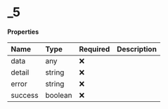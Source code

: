 # \_5

**Properties**

| Name    | Type    | Required | Description |
| :------ | :------ | :------- | :---------- |
| data    | any     | ❌       |             |
| detail  | string  | ❌       |             |
| error   | string  | ❌       |             |
| success | boolean | ❌       |             |
